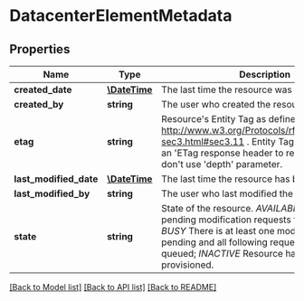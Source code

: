 # DatacenterElementMetadata

## Properties
Name | Type | Description | Notes
------------ | ------------- | ------------- | -------------
**created_date** | [**\DateTime**](\DateTime.md) | The last time the resource was created | [optional] 
**created_by** | **string** | The user who created the resource. | [optional] 
**etag** | **string** | Resource&#39;s Entity Tag as defined in http://www.w3.org/Protocols/rfc2616/rfc2616-sec3.html#sec3.11 . Entity Tag is also added as an &#39;ETag response header to requests which don&#39;t use &#39;depth&#39; parameter.  | [optional] 
**last_modified_date** | [**\DateTime**](\DateTime.md) | The last time the resource has been modified | [optional] 
**last_modified_by** | **string** | The user who last modified the resource. | [optional] 
**state** | **string** | State of the resource. *AVAILABLE* There are no pending modification requests for this item; *BUSY* There is at least one modification request pending and all following requests will be queued; *INACTIVE* Resource has been de-provisioned. | [optional] 

[[Back to Model list]](../README.md#documentation-for-models) [[Back to API list]](../README.md#documentation-for-api-endpoints) [[Back to README]](../README.md)


